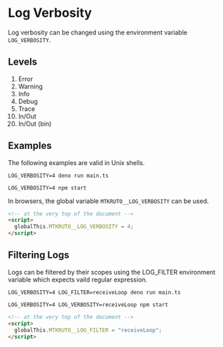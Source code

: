 # Log Verbosity

Log verbosity can be changed using the environment variable `LOG_VERBOSITY`.

## Levels

<ol>
  <li>Error</li>
  <li>Warning</li>
  <li>Info</li>
  <li>Debug</li>
  <li>Trace</li>
  <li value="10">In/Out</li>
  <li value="20">In/Out (bin)</li>
</ol>

## Examples

The following examples are valid in Unix shells.

```shell
LOG_VERBOSITY=4 deno run main.ts
```

```shell
LOG_VERBOSITY=4 npm start
```

In browsers, the global variable `MTKRUTO__LOG_VERBOSITY` can be used.

```html
<!-- at the very top of the document -->
<script>
  globalThis.MTKRUTO__LOG_VERBOSITY = 4;
</script>
```

## Filtering Logs

Logs can be filtered by their scopes using the LOG_FILTER environment variable
which expects vaild regular expression.

```shell
LOG_VERBOSITY=4 LOG_FILTER=receiveLoop deno run main.ts
```

```shell
LOG_VERBOSITY=4 LOG_VERBOSITY=receiveLoop npm start
```

```html
<!-- at the very top of the document -->
<script>
  globalThis.MTKRUTO__LOG_FILTER = "receiveLoop";
</script>
```
